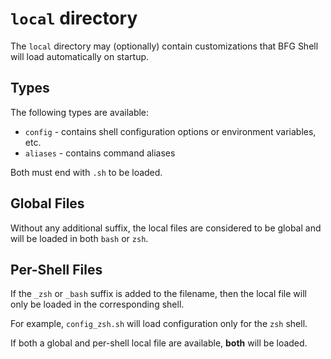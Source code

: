 # `local` directory

The `local` directory may (optionally) contain customizations that BFG Shell
will load automatically on startup.

## Types

The following types are available:

- `config` - contains shell configuration options or environment variables, etc.
- `aliases` - contains command aliases

Both must end with `.sh` to be loaded.

## Global Files

Without any additional suffix, the local files are considered to be global and
will be loaded in both `bash` or `zsh`.

## Per-Shell Files

If the `_zsh` or `_bash` suffix is added to the filename, then the local file
will only be loaded in the corresponding shell.

For example, `config_zsh.sh` will load configuration only for the `zsh` shell.

If both a global and per-shell local file are available, **both** will be
loaded.
